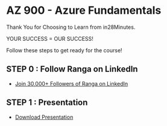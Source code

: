 # AZ 900 - Azure Fundamentals

Thank You for Choosing to Learn from in28Minutes.

YOUR SUCCESS = OUR SUCCESS!

Follow these steps to get ready for the course!

## STEP 0 : Follow Ranga on LinkedIn

- [Join 30,000+ Followers of Ranga on LinkedIn](https://links.in28minutes.com/lin)

## STEP 1 : Presentation

- [Download Presentation](https://github.com/in28minutes/course-material/raw/main/13-az-900-azure-fundamentals/CoursePresentation-AZ900-AzureFundamentals.pdf)
